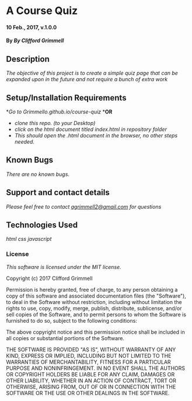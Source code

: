 
# A Course Quiz

#### 10 Feb., 2017, v.1.0.0

#### By _By Clifford Grimmell_

## Description

_The objective of this project is to create a simple quiz page that can be expanded upon in the future and not require a bunch of extra work_

## Setup/Installation Requirements

*_Go to Grimmello.github.io/course-quiz_
*__OR__
* _clone this repo. (to your Desktop)_
* _click on the html document titled index.html in repository folder_
* _This should open the .html document in the browser, no other steps needed._


## Known Bugs

_There are no known bugs._

## Support and contact details

_Please feel free to contact agrimmell2@gmail.com for questions_

## Technologies Used

_html_
_css_
_javascript_

### License

*This software is licensed under the MIT license.*

Copyright (c) 2017 Clifford Grimmell

Permission is hereby granted, free of charge, to any person obtaining a copy
of this software and associated documentation files (the "Software"), to deal
in the Software without restriction, including without limitation the rights
to use, copy, modify, merge, publish, distribute, sublicense, and/or sell
copies of the Software, and to permit persons to whom the Software is
furnished to do so, subject to the following conditions:

The above copyright notice and this permission notice shall be included in all
copies or substantial portions of the Software.

THE SOFTWARE IS PROVIDED "AS IS", WITHOUT WARRANTY OF ANY KIND, EXPRESS OR
IMPLIED, INCLUDING BUT NOT LIMITED TO THE WARRANTIES OF MERCHANTABILITY,
FITNESS FOR A PARTICULAR PURPOSE AND NONINFRINGEMENT. IN NO EVENT SHALL THE
AUTHORS OR COPYRIGHT HOLDERS BE LIABLE FOR ANY CLAIM, DAMAGES OR OTHER
LIABILITY, WHETHER IN AN ACTION OF CONTRACT, TORT OR OTHERWISE, ARISING FROM,
OUT OF OR IN CONNECTION WITH THE SOFTWARE OR THE USE OR OTHER DEALINGS IN THE
SOFTWARE.
